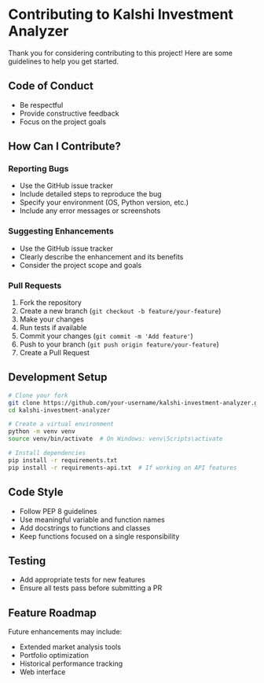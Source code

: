 # Contributing to Kalshi Investment Analyzer

Thank you for considering contributing to this project! Here are some guidelines to help you get started.

## Code of Conduct

- Be respectful
- Provide constructive feedback
- Focus on the project goals

## How Can I Contribute?

### Reporting Bugs

- Use the GitHub issue tracker
- Include detailed steps to reproduce the bug
- Specify your environment (OS, Python version, etc.)
- Include any error messages or screenshots

### Suggesting Enhancements

- Use the GitHub issue tracker
- Clearly describe the enhancement and its benefits
- Consider the project scope and goals

### Pull Requests

1. Fork the repository
2. Create a new branch (`git checkout -b feature/your-feature`)
3. Make your changes
4. Run tests if available
5. Commit your changes (`git commit -m 'Add feature'`)
6. Push to your branch (`git push origin feature/your-feature`)
7. Create a Pull Request

## Development Setup

```bash
# Clone your fork
git clone https://github.com/your-username/kalshi-investment-analyzer.git
cd kalshi-investment-analyzer

# Create a virtual environment
python -m venv venv
source venv/bin/activate  # On Windows: venv\Scripts\activate

# Install dependencies
pip install -r requirements.txt
pip install -r requirements-api.txt  # If working on API features
```

## Code Style

- Follow PEP 8 guidelines
- Use meaningful variable and function names
- Add docstrings to functions and classes
- Keep functions focused on a single responsibility

## Testing

- Add appropriate tests for new features
- Ensure all tests pass before submitting a PR

## Feature Roadmap

Future enhancements may include:
- Extended market analysis tools
- Portfolio optimization
- Historical performance tracking
- Web interface
